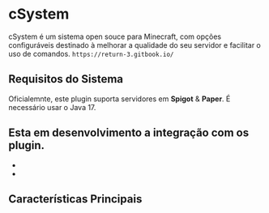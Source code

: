# cSystem
cSystem é um sistema open souce para Minecraft, com opções configuráveis destinado à
melhorar a qualidade do seu servidor e facilitar o uso de comandos.
```https://return-3.gitbook.io/```

## Requisitos do Sistema

Oficialemnte, este plugin suporta servidores em **Spigot** & **Paper**. É necessário usar o Java 17.

Esta em desenvolvimento a integração com os plugin.
- 
-
- 

## Características Principais
